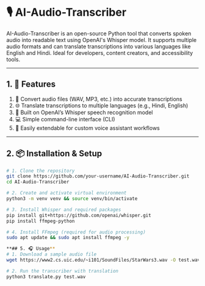 # 🎙️ AI-Audio-Transcriber

AI-Audio-Transcriber is an open-source Python tool that converts spoken audio into readable text using OpenAI's Whisper model. It supports multiple audio formats and can translate transcriptions into various languages like English and Hindi. Ideal for developers, content creators, and accessibility tools.

---

## 1. 🚀 Features

1. 🎤 Convert audio files (WAV, MP3, etc.) into accurate transcriptions  
2. 🌐 Translate transcriptions to multiple languages (e.g., Hindi, English)  
3. 🧠 Built on OpenAI’s Whisper speech recognition model  
4. 💻 Simple command-line interface (CLI)  
5. 🔄 Easily extendable for custom voice assistant workflows

---

## 2. 📦 Installation & Setup

```bash
# 1. Clone the repository
git clone https://github.com/your-username/AI-Audio-Transcriber.git
cd AI-Audio-Transcriber

# 2. Create and activate virtual environment
python3 -m venv venv && source venv/bin/activate

# 3. Install Whisper and required packages
pip install git+https://github.com/openai/whisper.git
pip install ffmpeg-python

# 4. Install FFmpeg (required for audio processing)
sudo apt update && sudo apt install ffmpeg -y

**## 5. 🎧 Usage**
# 1. Download a sample audio file
wget https://www2.cs.uic.edu/~i101/SoundFiles/StarWars3.wav -O test.wav

# 2. Run the transcriber with translation
python3 translate.py test.wav
